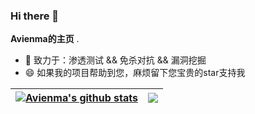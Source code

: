 
### Hi there 👋


**Avienma的主页** .

- 🔭 致力于：渗透测试 && 免杀对抗 && 漏洞挖掘
- 😄 如果我的项目帮助到您，麻烦留下您宝贵的star支持我

| <a href="https://payloads.online"><img align="center" src="https://github-readme-stats.vercel.app/api?username=Avienma&show_icons=true&include_all_commits=true&theme=white&hide_border=false&hide=contribs" alt="Avienma's github stats" /></a> | <a href="https://payloads.online"><img align="center" src="https://github-readme-stats.vercel.app/api/top-langs/?username=Avienma&layout=compact&theme=graywhite&hide_border=true&hide=javascript,html,css" /></a> |
| ------------- | ------------- |


